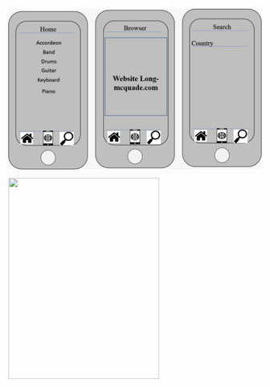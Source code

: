 ![image](musicshop.png)

<image src="https://github.com/CollegeBoreal/INF1083-200-19A-01/blob/master/4.Components/b300105201-tab-ng/Image%201.png?raw=true" width = "300" height = "400"></image>

